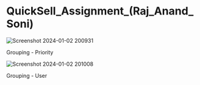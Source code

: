 # QuickSell_Assignment_(Raj_Anand_Soni)

![Screenshot 2024-01-02 200931](https://github.com/rajsoni06/QuickSell_Assignment_-Raj-Anand-Soni-/assets/113697967/cdc25570-0e2c-4216-a063-46e31b81832b)

Grouping - Priority

![Screenshot 2024-01-02 201008](https://github.com/rajsoni06/QuickSell_Assignment_-Raj-Anand-Soni-/assets/113697967/523d4466-f98e-4b8c-adbb-8f8baac87aa6)

Grouping - User


